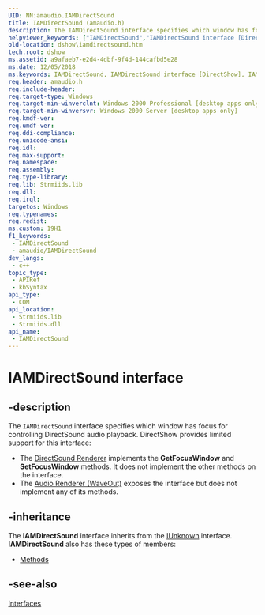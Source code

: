 ```yaml
---
UID: NN:amaudio.IAMDirectSound
title: IAMDirectSound (amaudio.h)
description: The IAMDirectSound interface specifies which window has focus for controlling DirectSound audio playback.
helpviewer_keywords: ["IAMDirectSound","IAMDirectSound interface [DirectShow]","IAMDirectSound interface [DirectShow]","described","IAMDirectSoundInterface","amaudio/IAMDirectSound","dshow.iamdirectsound"]
old-location: dshow\iamdirectsound.htm
tech.root: dshow
ms.assetid: a9afaeb7-e2d4-4dbf-9f4d-144cafbd5e28
ms.date: 12/05/2018
ms.keywords: IAMDirectSound, IAMDirectSound interface [DirectShow], IAMDirectSound interface [DirectShow],described, IAMDirectSoundInterface, amaudio/IAMDirectSound, dshow.iamdirectsound
req.header: amaudio.h
req.include-header: 
req.target-type: Windows
req.target-min-winverclnt: Windows 2000 Professional [desktop apps only]
req.target-min-winversvr: Windows 2000 Server [desktop apps only]
req.kmdf-ver: 
req.umdf-ver: 
req.ddi-compliance: 
req.unicode-ansi: 
req.idl: 
req.max-support: 
req.namespace: 
req.assembly: 
req.type-library: 
req.lib: Strmiids.lib
req.dll: 
req.irql: 
targetos: Windows
req.typenames: 
req.redist: 
ms.custom: 19H1
f1_keywords:
 - IAMDirectSound
 - amaudio/IAMDirectSound
dev_langs:
 - c++
topic_type:
 - APIRef
 - kbSyntax
api_type:
 - COM
api_location:
 - Strmiids.lib
 - Strmiids.dll
api_name:
 - IAMDirectSound
---
```


# IAMDirectSound interface


## -description

The <code>IAMDirectSound</code> interface specifies which window has focus for controlling DirectSound audio playback. DirectShow provides limited support for this interface:

<ul>
<li>The <a href="/windows/desktop/DirectShow/directsound-renderer-filter">DirectSound Renderer</a> implements the <b>GetFocusWindow</b> and <b>SetFocusWindow</b> methods. It does not implement the other methods on the interface.</li>
<li>The <a href="/windows/desktop/DirectShow/audio-renderer--waveout--filter">Audio Renderer (WaveOut)</a> exposes the interface but does not implement any of its methods.</li>
</ul>

## -inheritance

The <b>IAMDirectSound</b> interface inherits from the <a href="/windows/desktop/api/unknwn/nn-unknwn-iunknown">IUnknown</a> interface. <b>IAMDirectSound</b> also has these types of members:
<ul>
<li><a href="https://docs.microsoft.com/">Methods</a></li>
</ul>

## -see-also

<a href="/windows/desktop/DirectShow/interfaces">Interfaces</a>
